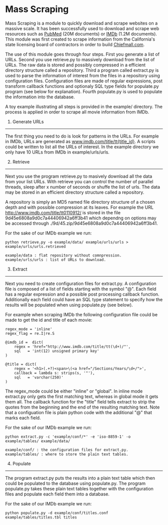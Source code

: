 Mass Scraping
=============

Mass Scraping is a module to quickly download and scrape websites on a massive scale. It has been successfully used to download and scrape web resources such as [PubMed](http://www.ncbi.nlm.nih.gov/pubmed) (20M documents) or [IMDb](http://www.imdb.com/) (1.2M documents). This module was first created to scrape information from the California's state licensing board of contractors in order to build [Chiefmall.com](http://www.chiefmall.com).

The use of this module goes through four steps. First you generate a list of URLs. Second you use retrieve.py to massively download from the list of URLs. The raw data is stored and possibly compressed in a efficient directory structure called a repository. Third a program called extract.py is used to parse the information of interest from the files in a repository using configuration files. Configuration files are made of regular expressions, post transform callback functions and optionaly SQL type fields for populate.py program (see below for explanation). Fourth populate.py is used to populate the information into the database.

A toy example illustrating all steps is provided in the example/ directory. The process is applied in order to scrape all movie information from IMDb.

1. Generate URLs
----------------

The first thing you need to do is look for patterns in the URLs. For example in IMDb, URLs are generated as www.imdb.com/title/tt{title_id}. A scripts could be written to list all the URLs of interest. In the example directory we only have 10 URLs from IMDb in example/urls/urls.

2. Retrieve
-----------

Next you use the program retrieve.py to masively download all the data from your list URLs. With retrieve you can control the number of parallel threads, sleep after x number of seconds or shuffe the list of urls. The data may be stored in an efficient directory structure called a repository. 

A repository is simply an MD5 named file directory structure of a chosen depth and with possible compression at its leaves. For example the URL  http://www.imdb.com/title/tt0110912/ is stored in the file 9d45e6808a9d0c7a44406942a6ff3b41 which dependng on options may be accessed through ./9d/45.zip/9d45e6808a9d0c7a44406942a6ff3b41.

For the sake of our IMDb example we run:

	python retrieve.py -o example/data/ example/urls/urls > example/urls/urls.retrieved

	example/data : flat repository without comnpression.
	example/urls/urls : list of URLs to download.

3. Extract
----------

Next you need to create configuration files for extract.py. A configuration file is composed of a list of fields starting with the symbol "@". Each field has a regular expression and a possible post processing callback function. Additionally each field could have an SQL type statement to specify how the results will be populated when using populate.py (see below). 

For example when scraping IMDb the following configuration file could be made to get the id and title of each movie:

	regex_mode = 'inline'
	regex_flag = re.I|re.S

	@imdb_id =  dict(
		regex = 'href="http://www.imdb.com/title/tt(\d+)/"',
		sql   = 'int(12) unsigned primary key'
	)

	@title = dict(
		regex = '<h1>(.+?)<span>\(<a href="/Sections/Years/\d+/">', 
		callback = lambda s: strips(s, '"'),
		sql   = 'varchar(250)'
	)

The regex_mode could be either "inline" or "global". In inline mode extract.py only gets the first matching text, whereas in global mode it gets them all. The callback function for the "title" field tells extract to strip the quotes from the beginning and the end of the resulting matching text. Note that a configuation file is plain python code with the additional "@" that marks each field.

For the sake of our IMDb example we run:

	python extract.py -c 'example/conf/*' -e 'iso-8859-1' -o example/tables/ example/data/

	example/conf/ : the configuration files for extract.py.
	example/tables/ : where to store the plain text tables.

4. Populate
-----------

The program extract.py puts the results into a plain text table which then could be populated to the database using populate.py. The program populate.py takes these plain text tables together with the configuration files and populate each field them into a database.

For the sake of our IMDb example we run:

	python populate.py -d example/conf/titles.conf example/tables/titles.tbl titles
